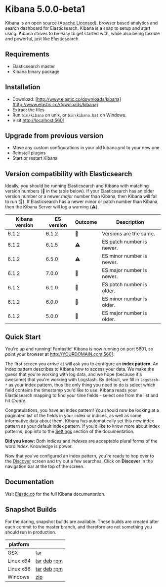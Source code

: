 # Kibana 5.0.0-beta1

Kibana is an open source ([Apache Licensed](https://github.com/elastic/kibana/blob/master/LICENSE.md)), browser based analytics and search dashboard for Elasticsearch. Kibana is a snap to setup and start using. Kibana strives to be easy to get started with, while also being flexible and powerful, just like Elasticsearch.

## Requirements

- Elasticsearch master
- Kibana binary package

## Installation

* Download: [http://www.elastic.co/downloads/kibana](http://www.elastic.co/downloads/kibana)
* Extract the files
* Run `bin/kibana` on unix, or `bin\kibana.bat` on Windows.
* Visit [http://localhost:5601](http://localhost:5601)

## Upgrade from previous version

* Move any custom configurations in your old kibana.yml to your new one
* Reinstall plugins
* Start or restart Kibana

## Version compatibility with Elasticsearch

Ideally, you should be running Elasticsearch and Kibana with matching version numbers (💚 in the table below). If your Elasticsearch has an older version number or a newer _major_ number than Kibana, then Kibana will fail to run (🚫). If Elasticsearch has a newer minor or patch number than Kibana, then the Kibana Server will log a warning (⚠️).

| Kibana version | ES version | Outcome | Description |
| -------------- | ---------- | ------- | ----------- |
| 6.1.2          | 6.1.2      | 💚      | Versions are the same. |
| 6.1.2          | 6.1.5      | ⚠️      | ES patch number is newer. |
| 6.1.2          | 6.5.0      | ⚠️      | ES minor number is newer. |
| 6.1.2          | 7.0.0      | 🚫      | ES major number is newer. |
| 6.1.2          | 6.1.0      | 🚫      | ES patch number is older. |
| 6.1.2          | 6.0.0      | 🚫      | ES minor number is older. |
| 6.1.2          | 5.0.0      | 🚫      | ES major number is older. |

## Quick Start

You're up and running! Fantastic! Kibana is now running on port 5601, so point your browser at http://YOURDOMAIN.com:5601.

The first screen you arrive at will ask you to configure an **index pattern**. An index pattern describes to Kibana how to access your data. We make the guess that you're working with log data, and we hope (because it's awesome) that you're working with Logstash. By default, we fill in `logstash-*` as your index pattern, thus the only thing you need to do is select which field contains the timestamp you'd like to use. Kibana reads your Elasticsearch mapping to find your time fields - select one from the list and hit *Create*.

Congratulations, you have an index pattern! You should now be looking at a paginated list of the fields in your index or indices, as well as some informative data about them. Kibana has automatically set this new index pattern as your default index pattern. If you'd like to know more about index patterns, pop into to the [Settings](#settings) section of the documentation.

**Did you know:** Both *indices* and *indexes* are acceptable plural forms of the word *index*. Knowledge is power.

Now that you've configured an index pattern, you're ready to hop over to the [Discover](#discover) screen and try out a few searches. Click on **Discover** in the navigation bar at the top of the screen.

## Documentation

Visit [Elastic.co](http://www.elastic.co/guide/en/kibana/current/index.html) for the full Kibana documentation.

## Snapshot Builds

For the daring, snapshot builds are available. These builds are created after each commit to the master branch, and therefore are not something you should run in production.

| platform |  |
| --- | --- |
| OSX | [tar](http://download.elastic.co/kibana/kibana-snapshot/kibana-5.0.0-beta1-SNAPSHOT-darwin-x86_64.tar.gz) |
| Linux x64 | [tar](http://download.elastic.co/kibana/kibana-snapshot/kibana-5.0.0-beta1-SNAPSHOT-linux-x86_64.tar.gz) [deb](https://download.elastic.co/kibana/kibana-snapshot/kibana-5.0.0-beta1-SNAPSHOT-amd64.deb) [rpm](https://download.elastic.co/kibana/kibana-snapshot/kibana-5.0.0-beta1-SNAPSHOT-x86_64.rpm) |
| Linux x86 | [tar](http://download.elastic.co/kibana/kibana-snapshot/kibana-5.0.0-beta1-SNAPSHOT-linux-x86.tar.gz) [deb](https://download.elastic.co/kibana/kibana-snapshot/kibana-5.0.0-beta1-SNAPSHOT-i386.deb) [rpm](https://download.elastic.co/kibana/kibana-snapshot/kibana-5.0.0-beta1-SNAPSHOT-i686.rpm) |
| Windows | [zip](http://download.elastic.co/kibana/kibana-snapshot/kibana-5.0.0-beta1-SNAPSHOT-windows-x86.zip) |
